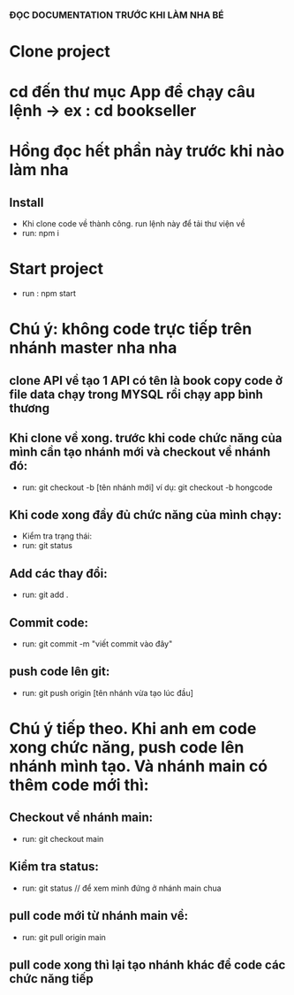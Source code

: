 ### ĐỌC DOCUMENTATION TRƯỚC KHI LÀM NHA BÉ

# Clone project

# cd đến thư mục App để chạy câu lệnh -> ex : cd bookseller

# Hồng đọc hết phần này trước khi nào làm nha 

## Install

-   Khi clone code về thành công. run lệnh này để tải thư viện về
-   run: npm i

# Start project

-   run : npm start

# Chú ý: không code trực tiếp trên nhánh master nha nha


## clone API về tạo 1 API có tên là book copy code ở file data chạy trong MYSQL rồi chạy app bình thương 

## Khi clone về xong. trước khi code chức năng của mình cần tạo nhánh mới và checkout về nhánh đó:

-   run: git checkout -b [tên nhánh mới] ví dụ: git checkout -b hongcode

## Khi code xong đầy đủ chức năng của mình chạy:

-   Kiểm tra trạng thái:
-   run: git status

## Add các thay đổi:

-   run: git add .

## Commit code:

-   run: git commit -m "viết commit vào đây"

## push code lên git:

-   run: git push origin [tên nhánh vừa tạo lúc đầu]

# Chú ý tiếp theo. Khi anh em code xong chức năng, push code lên nhánh mình tạo. Và nhánh main có thêm code mới thì:

## Checkout về nhánh main:

-   run: git checkout main

## Kiểm tra status:

-   run: git status // để xem mình đứng ở nhánh main chua

## pull code mới từ nhánh main về:

-   run: git pull origin main

## pull code xong thì lại tạo nhánh khác để code các chức năng tiếp
